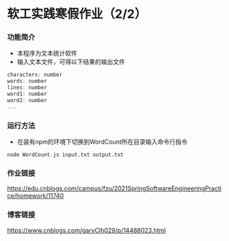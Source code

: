 # 软工实践寒假作业（2/2）
### 功能简介
+ 本程序为文本统计软件
+ 输入文本文件，可得以下结果的输出文件

```javascript
characters: number
words: number
lines: number
word1: number
word2: number
...
```

### 运行方法
+ 在装有npm的环境下切换到WordCount所在目录输入命令行指令
```
node WordCount.js input.txt output.txt
```

### 作业链接
https://edu.cnblogs.com/campus/fzu/2021SpringSoftwareEngineeringPractice/homework/11740

### 博客链接
https://www.cnblogs.com/garyClh029/p/14488023.html